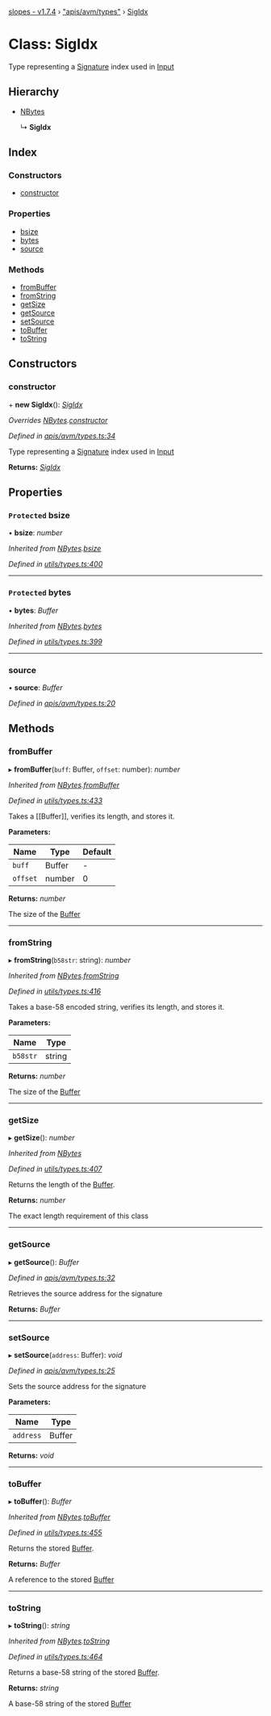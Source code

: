 [slopes - v1.7.4](../README.md) › ["apis/avm/types"](../modules/_apis_avm_types_.md) › [SigIdx](_apis_avm_types_.sigidx.md)

# Class: SigIdx

Type representing a [Signature](_apis_avm_types_.signature.md) index used in [Input](_apis_avm_inputs_.input.md)

## Hierarchy

* [NBytes](_utils_types_.nbytes.md)

  ↳ **SigIdx**

## Index

### Constructors

* [constructor](_apis_avm_types_.sigidx.md#constructor)

### Properties

* [bsize](_apis_avm_types_.sigidx.md#protected-bsize)
* [bytes](_apis_avm_types_.sigidx.md#protected-bytes)
* [source](_apis_avm_types_.sigidx.md#source)

### Methods

* [fromBuffer](_apis_avm_types_.sigidx.md#frombuffer)
* [fromString](_apis_avm_types_.sigidx.md#fromstring)
* [getSize](_apis_avm_types_.sigidx.md#getsize)
* [getSource](_apis_avm_types_.sigidx.md#getsource)
* [setSource](_apis_avm_types_.sigidx.md#setsource)
* [toBuffer](_apis_avm_types_.sigidx.md#tobuffer)
* [toString](_apis_avm_types_.sigidx.md#tostring)

## Constructors

###  constructor

\+ **new SigIdx**(): *[SigIdx](_apis_avm_types_.sigidx.md)*

*Overrides [NBytes](_utils_types_.nbytes.md).[constructor](_utils_types_.nbytes.md#constructor)*

*Defined in [apis/avm/types.ts:34](https://github.com/ava-labs/slopes/blob/998aaee/src/apis/avm/types.ts#L34)*

Type representing a [Signature](_apis_avm_types_.signature.md) index used in [Input](_apis_avm_inputs_.input.md)

**Returns:** *[SigIdx](_apis_avm_types_.sigidx.md)*

## Properties

### `Protected` bsize

• **bsize**: *number*

*Inherited from [NBytes](_utils_types_.nbytes.md).[bsize](_utils_types_.nbytes.md#protected-bsize)*

*Defined in [utils/types.ts:400](https://github.com/ava-labs/slopes/blob/998aaee/src/utils/types.ts#L400)*

___

### `Protected` bytes

• **bytes**: *Buffer*

*Inherited from [NBytes](_utils_types_.nbytes.md).[bytes](_utils_types_.nbytes.md#protected-bytes)*

*Defined in [utils/types.ts:399](https://github.com/ava-labs/slopes/blob/998aaee/src/utils/types.ts#L399)*

___

###  source

• **source**: *Buffer*

*Defined in [apis/avm/types.ts:20](https://github.com/ava-labs/slopes/blob/998aaee/src/apis/avm/types.ts#L20)*

## Methods

###  fromBuffer

▸ **fromBuffer**(`buff`: Buffer, `offset`: number): *number*

*Inherited from [NBytes](_utils_types_.nbytes.md).[fromBuffer](_utils_types_.nbytes.md#frombuffer)*

*Defined in [utils/types.ts:433](https://github.com/ava-labs/slopes/blob/998aaee/src/utils/types.ts#L433)*

Takes a [[Buffer]], verifies its length, and stores it.

**Parameters:**

Name | Type | Default |
------ | ------ | ------ |
`buff` | Buffer | - |
`offset` | number | 0 |

**Returns:** *number*

The size of the [Buffer](https://github.com/feross/buffer)

___

###  fromString

▸ **fromString**(`b58str`: string): *number*

*Inherited from [NBytes](_utils_types_.nbytes.md).[fromString](_utils_types_.nbytes.md#fromstring)*

*Defined in [utils/types.ts:416](https://github.com/ava-labs/slopes/blob/998aaee/src/utils/types.ts#L416)*

Takes a base-58 encoded string, verifies its length, and stores it.

**Parameters:**

Name | Type |
------ | ------ |
`b58str` | string |

**Returns:** *number*

The size of the [Buffer](https://github.com/feross/buffer)

___

###  getSize

▸ **getSize**(): *number*

*Inherited from [NBytes](_utils_types_.nbytes.md)*

*Defined in [utils/types.ts:407](https://github.com/ava-labs/slopes/blob/998aaee/src/utils/types.ts#L407)*

Returns the length of the [Buffer](https://github.com/feross/buffer).

**Returns:** *number*

The exact length requirement of this class

___

###  getSource

▸ **getSource**(): *Buffer*

*Defined in [apis/avm/types.ts:32](https://github.com/ava-labs/slopes/blob/998aaee/src/apis/avm/types.ts#L32)*

Retrieves the source address for the signature

**Returns:** *Buffer*

___

###  setSource

▸ **setSource**(`address`: Buffer): *void*

*Defined in [apis/avm/types.ts:25](https://github.com/ava-labs/slopes/blob/998aaee/src/apis/avm/types.ts#L25)*

Sets the source address for the signature

**Parameters:**

Name | Type |
------ | ------ |
`address` | Buffer |

**Returns:** *void*

___

###  toBuffer

▸ **toBuffer**(): *Buffer*

*Inherited from [NBytes](_utils_types_.nbytes.md).[toBuffer](_utils_types_.nbytes.md#tobuffer)*

*Defined in [utils/types.ts:455](https://github.com/ava-labs/slopes/blob/998aaee/src/utils/types.ts#L455)*

Returns the stored [Buffer](https://github.com/feross/buffer).

**Returns:** *Buffer*

A reference to the stored [Buffer](https://github.com/feross/buffer)

___

###  toString

▸ **toString**(): *string*

*Inherited from [NBytes](_utils_types_.nbytes.md).[toString](_utils_types_.nbytes.md#tostring)*

*Defined in [utils/types.ts:464](https://github.com/ava-labs/slopes/blob/998aaee/src/utils/types.ts#L464)*

Returns a base-58 string of the stored [Buffer](https://github.com/feross/buffer).

**Returns:** *string*

A base-58 string of the stored [Buffer](https://github.com/feross/buffer)
